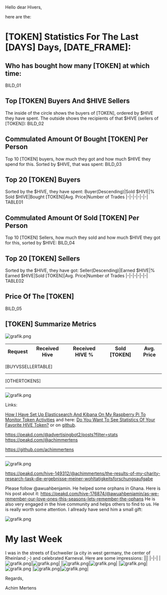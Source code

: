 Hello dear Hivers,

here are the:

# [TOKEN] Statistics For The Last [DAYS] Days, [DATE_FRAME]:

## Who has bought how many [TOKEN] at which time:

BILD_01

## Top [TOKEN] Buyers And $HIVE Sellers
The inside of the circle shows the buyers of [TOKEN], ordered by $HIVE they have spent. The outside shows the recipients of that $HIVE (sellers of [TOKEN]):
BILD_02


## Commulated Amount Of Bought [TOKEN] Per Person
Top 10 [TOKEN] buyers, how much they got and how much $HIVE they spend for this. Sorted by $HIVE, that was spent:
BILD_03


## Top 20 [TOKEN] Buyers
Sorted by the $HIVE, they have spent:
Buyer(Descending)|Sold $HIVE|% Sold $HIVE|Bought [TOKEN]|Avg. Price|Number of Trades
|-|-|-|-|-|-|
TABLE01

## Commulated Amount Of Sold [TOKEN] Per Person
Top 10 [TOKEN] Sellers, how much they sold and how much $HIVE they got for this, sorted by $HIVE:
BILD_04

## Top 20 [TOKEN] Sellers
Sorted by the $HIVE, they have got:
Seller(Descending)|Earned $HIVE|% Earned $HIVE|Sold [TOKEN]|Avg. Price|Number of Trades
|-|-|-|-|-|-|
TABLE02

## Price Of The [TOKEN]
BILD_05

## [TOKEN] Summarize Metrics


![grafik.png](https://files.peakd.com/file/peakd-hive/achimmertens/23tbRUo9x9mdFCL6QMXkmwzxfsB5McJsUhqLqeyvGVjHS6hax8CYsGMmifJJcTMjKajSX.png)

Request|Received Hive|Received HIVE %|Sold [TOKEN]|Avg. Price
|-|-|-|-|-|
[BUYVSSELLERTABLE]

---

[OTHERTOKENS]

---
![grafik.png](https://files.peakd.com/file/peakd-hive/achimmertens/23tbMYLLwSBguRHDaTyeM72tJKY67mjUzT4sGXE73P7um5vxwhgVXX4zF4SxA6wovY9KU.png)

Links:

[How I Have Set Up Elasticsearch And Kibana On My Raspberry Pi To Monitor Token Activities](https://peakd.com/hive-122315/@achimmertens/how-i-have-set-up-elasticsearch-and-kibana-on-my-raspberry-pi-to-monitor-token-activities) and here: [Do You Want To See Statistics Of Your Favorite HIVE Token?](https://peakd.com/hive-167922/@achimmertens/do-you-want-to-see-statistics-of-your-favorite-hive-token) or on [github](https://github.com/achimmertens/HiveTokenELK/tree/master).

https://peakd.com/@advertisingbot2/posts?filter=stats
https://peakd.com/@achimmertens

https://github.com/achimmertens

---
![grafik.png](https://files.peakd.com/file/peakd-hive/achimmertens/Eo6D7MMCuC6NraHK5r9TsHPk1SjoXbZ7QUnwvX1BkezknVPVeTNuCNbAZ59X7gFMmrG.png)

https://peakd.com/hive-149312/@achimmertens/the-results-of-my-charity-research-task-die-ergebnisse-meiner-wohltatigkeitsforschungsaufgabe

Please follow @awuahbenjamin.
He helped some orphans in Ghana. Here is his post about it:
https://peakd.com/hive-176874/@awuahbenjamin/as-we-remember-our-love-ones-this-seasons-lets-remember-the-ophans
He is also very engaged in the hive community and helps others to find to us. He is really worth some attention.
I allready have send him a small gift:

![grafik.png](https://files.peakd.com/file/peakd-hive/achimmertens/23tbKPNi46tyk7keVnvME6RmY2PRHZ5AmeT3FAbWMtPiZXHpTHtqZGSiiJjEMVPn73vGx.png)

# My last Week 
I was in the streets of Eschweiler (a city in west germany, the center of Rheinland ;-)  and celebrated Karneval. Here are some impressions:
|||
|-|-|
|![grafik.png](https://files.peakd.com/file/peakd-hive/achimmertens/23xydsu21KqSaobngLmTmJGwt3Mpr5fJVVM9WtKHQV9avqq4YigTw2eF6dyA4JHAnLSm1.jpg)|![grafik.png](https://files.peakd.com/file/peakd-hive/achimmertens/244Up4hSVsUPo3iDKqQiuy2fDGekKPXFWSuhqaccprVy17rifjQL9eG1HABV8ogSQ9B8g.png)|
|![grafik.png](https://files.peakd.com/file/peakd-hive/achimmertens/23vhuRAahJ8iFw6JPC8giRRz5TEWDH8Nr2xB8oZXxNa5ACb8pZv5V3HjgByL8ySaC1UzX.png)|![grafik.png](https://files.peakd.com/file/peakd-hive/achimmertens/Eops1oer8aZt3y6e8VfcaMmZ1F7eBvQTRHBkLrPQBsZBxiqDuHfm25K5rGdYpnd4j2h.png)|
|![grafik.png](https://files.peakd.com/file/peakd-hive/achimmertens/EpVBcL3vwP2cnN961LCBGWHH6vCKiX8NybvNAN3DSiApK2UDwYLUFUt6NNbSYf4GCEs.png)|![grafik.png](https://files.peakd.com/file/peakd-hive/achimmertens/23vsNg37KfoRS3rSfAADTDgt71NnX2FynumT2TtZkuzAJxRXhspT1J6rTQSCPo3n22EMr.png)
|![grafik.png](https://files.peakd.com/file/peakd-hive/achimmertens/242DGWoYp2cvXcNuwaeSgm5v9T9PUgmkarqoh1BNDUeqBfVBXYisd2yicAuWh35eVLLaw.png)|![grafik.png](https://files.peakd.com/file/peakd-hive/achimmertens/23zkrdoe4p4wH7hp25dmRC3RRpXEMkrnstzuEQjdmiSukGXxWmKNid4ZVRFnFgkbhQa9i.png)|


Regards,

Achim Mertens